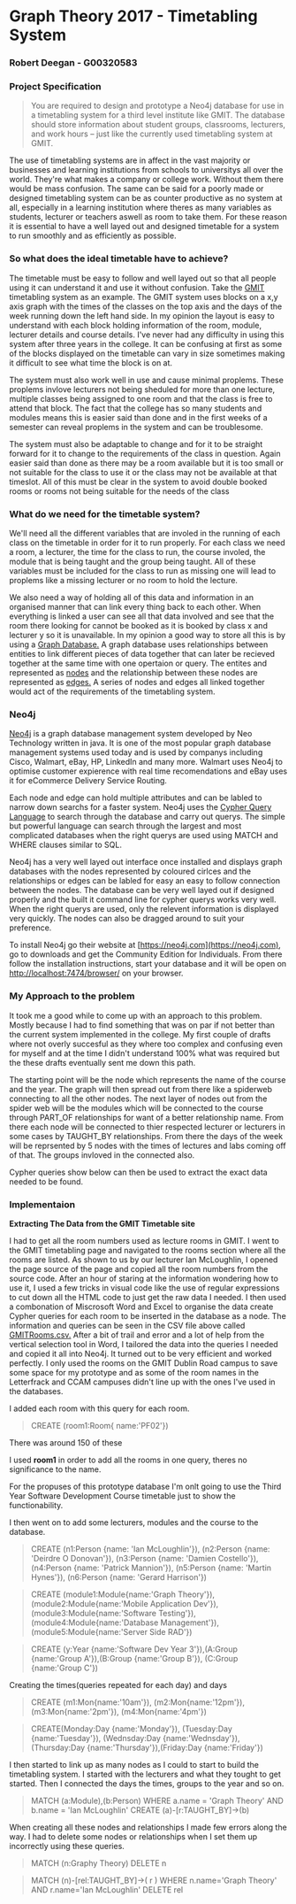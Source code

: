 # Graph Theory 2017 - Timetabling System
### Robert Deegan - G00320583
### Project Specification
>You are required to design and prototype a Neo4j database for use in a timetabling system for a third level institute like GMIT. The database should store information about student groups, classrooms, lecturers, and work hours – just like the currently used timetabling system at GMIT.

The use of timetabling systems are in affect in the vast majority or businesses and learning institutions from schools to universitys all over the world. They're what makes a company or college work. Without them there would be mass confusion. The same can be said for a poorly made or designed timetabling system can be as counter productive as no system at all, especially in a learning institution where theres as many variables as students, lecturer or teachers aswell as room to take them. For these reason it is essential to have a well layed out and designed timetable for a system to run smoothly and as efficiently as possible.

### So what does the ideal timetable have to achieve?

The timetable must be easy to follow and well layed out so that all people using it can understand it and use it without confusion. Take the [GMIT](https://www.gmit.ie) timetabling system as an example. The GMIT system uses blocks on a x,y axis graph with the times of the classes on the top axis and the days of the week running down the left hand side. In my opinion the layout is easy to understand with each block holding information of the room, module, lecturer details and course details. I've never had any difficulty in using this system after three years in the college. It can be confusing at first as some of the blocks displayed on the timetable can vary in size sometimes making it difficult to see what time the block is on at. 

The system must also work well in use and cause minimal proplems. These proplems invlove lecturers not being sheduled for more than one lecture, multiple classes being assigned to one room and that the class is free to attend that block. The fact that the college has so many students and modules means this is easier said than done and in the first weeks of a semester can reveal proplems in the system and can be troublesome.

The system must also be adaptable to change and for it to be straight forward for it to change to the requirements of the class in question. Again easier said than done as there may be a room available but it is too small or not suitable for the class to use it or the class may not be available at that timeslot. All of this must be clear in the system to avoid double booked rooms or rooms not being suitable for the needs of the class
 
### What do we need for the timetable system?

We'll need all the different variables that are involed in the running of each class on the timetable in order for it to run properly. For each class we need a room, a lecturer, the time for the class to run, the course involed, the module that is being taught and the group being taught. All of these variables must be included for the class to run as missing one will lead to proplems like a missing lecturer or no room to hold the lecture.

We also need a way of holding all of this data and information in an organised manner that can link every thing back to each other. When everything is linked a user can see all that data involved and see that the room there looking for cannot be booked as it is booked by class x and lecturer y so it is unavailable. In my opinion a good way to store all this is by using a [Graph Database.](https://en.wikipedia.org/wiki/Graph_database) A graph database uses relationships between entities to link different pieces of data together that can later be recieved together at the same time with one opertaion or query. The entites and represented as [nodes](https://en.wikipedia.org/wiki/Node_(computer_science)) and the relationship between these nodes are represented as [edges.](https://en.wikipedia.org/wiki/Glossary_of_graph_theory_terms#edge) A series of nodes and edges all linked together would act of the requirements of the timetabling system.

### Neo4j

[Neo4j](https://neo4j.com) is a graph database management system developed by Neo Technology written in java. It is one of the most popular graph database management systems used today and is used by companys including Cisco, Walmart, eBay, HP, LinkedIn and many more. Walmart uses Neo4j to optimise customer expierence with real time recomendations and eBay uses it for eCommerce Delivery Service Routing. 

Each node and edge can hold multiple attributes and can be labled to narrow down searchs for a faster system. Neo4j uses the [Cypher Query Language](https://en.wikipedia.org/wiki/Cypher_Query_Language) to search through the database and carry out querys. The simple but powerful language can search through the largest and most complicated databases when the right querys are used using MATCH and WHERE clauses similar to SQL.

Neo4j has a very well layed out interface once installed and displays graph databases with the nodes represented by coloured cirlces and the relationships or edges can be labled for easy an easy to follow connection between the nodes. The database can be very well layed out if designed properly and the built it command line for cypher querys works very well. When the right querys are used, only the relevent information is displayed very quickly. The nodes can also be dragged around to suit your preference. 

To install Neo4j go their website at [https://neo4j.com](https://neo4j.com), go to downloads and get the Community Edition for Individuals. From there follow the installation instructions, start your database and it will be open on [http://localhost:7474/browser/](http://localhost:7474/browser/) on your browser.


### My Approach to the problem

It took me a good while to come up with an approach to this problem. Mostly because I had to find something that was on par if not better than the current system implemented in the college. My first couple of drafts where not overly succesful as they where too complex and confusing even for myself and at the time I didn't understand 100% what was required but the these drafts eventually sent me down this path.

The starting point will be the node which represents the name of the course and the year. The graph will then spread out from there like a spiderweb connecting to all the other nodes. The next layer of nodes out from the spider web will be the modules which will be connected to the course through PART_OF relationships for want of a better relationship name. From there each node will be connected to thier respected lecturer or lecturers in some cases by TAUGHT_BY relationships. From there the days of the week will be reprsented by 5 nodes with the times of lectures  and labs coming off of that. The groups invloved in the connected also.

Cypher queries show below can then be used to extract the exact data needed to be found.

### Implementaion

**Extracting The Data from the GMIT Timetable site**

I had to get all the room numbers used as lecture rooms in GMIT. I went to the GMIT timetabling page and navigated to the rooms section where all the rooms are listed. As shown to us by our lecturer Ian McLoughlin, I opened the page source of the page and copied all the room numbers from the source code. After an hour of staring at the information wondering how to use it, I used a few tricks in visual code like the use of regular expressions to cut down all the HTML code to just get the raw data I needed. I then used a combonation of Miscrosoft Word and Excel to organise the data create Cypher queries for each room to be inserted in the database as a node.  The information and queries can be seen in the CSV file above called [GMITRooms.csv.](https://github.com/RobbieDeegan/Graph-Theory-2017/blob/master/GMITRooms.csv) After a bit of trail and error and a lot of help from the vertical selection tool in Word, I tailored the data into the queries I needed and copied it all into Neo4j. It turned out to be very efficient and worked perfectly. I only used the rooms on the GMIT Dublin Road campus to save some space for my prototype and as some of the room names in the Letterfrack and CCAM campuses didn't line up with the ones I've used in the databases.

I added each room with this query for each room.
>CREATE	(room1:Room{ name:'PF02'})

There was around 150 of these 

I used **room1** in order to add all the rooms in one query, theres no significance to the name.

For the propuses of this prototype database I'm onlt going to use the Third Year Software Development Course timetable just to show the functionability.

I then went on to add some lecturers, modules and the course to the database.
>CREATE (n1:Person {name: 'Ian McLoughlin'}), (n2:Person {name: 'Deirdre O Donovan'}), (n3:Person {name: 'Damien Costello'}),
(n4:Person {name: 'Patrick Mannion'}), (n5:Person {name: 'Martin Hynes'}), (n6:Person {name: 'Gerard Harrison'})

>CREATE (module1:Module{name:'Graph Theory'}), (module2:Module{name:'Mobile Application Dev'}), (module3:Module{name:'Software Testing'}), (module4:Module{name:'Database Management'}), (module5:Module{name:'Server Side RAD'})

>CREATE (y:Year {name:'Software Dev Year 3'}),(A:Group {name:'Group A'}),(B:Group {name:'Group B'}), (C:Group {name:'Group C'})

Creating the times(queries repeated for each day) and days

>CREATE (m1:Mon{name:'10am'}), (m2:Mon{name:'12pm'}), (m3:Mon{name:'2pm'}), (m4:Mon{name:'4pm'})

>CREATE(Monday:Day {name:'Monday'}), (Tuesday:Day {name:'Tuesday'}), (Wednsday:Day {name:'Wednsday'}), (Thursday:Day {name:'Thursday'}),(Friday:Day {name:'Friday'})

I then started to link up as many nodes as I could to start to build the timetabling system. I started with the lecturers and what they tought to get started. Then I connected the days the times, groups to the year and so on.

>MATCH (a:Module),(b:Person)
WHERE a.name = 'Graph Theory' AND b.name = 'Ian McLoughlin'
CREATE (a)-[r:TAUGHT_BY]->(b)

When creating all these nodes and relationships I made few errors along the way. I had to delete some nodes or relationships when I set them up incorrectly using these queries.

>MATCH (n:Graphy Theory)
DELETE n

>MATCH (n)-[rel:TAUGHT_BY]->( r ) 
WHERE n.name='Graph Theory' AND r.name='Ian McLoughlin' 
DELETE rel

